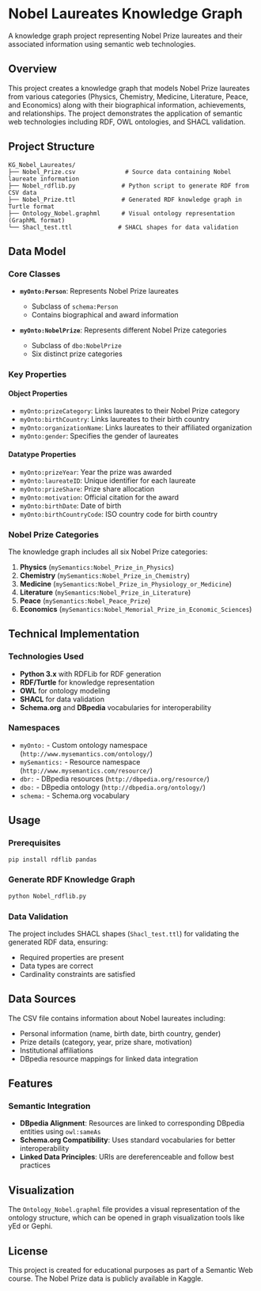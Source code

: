 # Nobel Laureates Knowledge Graph

A knowledge graph project representing Nobel Prize laureates and their associated information using semantic web technologies.

## Overview

This project creates a knowledge graph that models Nobel Prize laureates from various categories (Physics, Chemistry, Medicine, Literature, Peace, and Economics) along with their biographical information, achievements, and relationships. The project demonstrates the application of semantic web technologies including RDF, OWL ontologies, and SHACL validation.

## Project Structure

```
KG_Nobel_Laureates/
├── Nobel_Prize.csv              # Source data containing Nobel laureate information
├── Nobel_rdflib.py             # Python script to generate RDF from CSV data
├── Nobel_Prize.ttl             # Generated RDF knowledge graph in Turtle format
├── Ontology_Nobel.graphml      # Visual ontology representation (GraphML format)
└── Shacl_test.ttl             # SHACL shapes for data validation
```

## Data Model

### Core Classes

- **`myOnto:Person`**: Represents Nobel Prize laureates
  - Subclass of `schema:Person`
  - Contains biographical and award information

- **`myOnto:NobelPrize`**: Represents different Nobel Prize categories
  - Subclass of `dbo:NobelPrize`
  - Six distinct prize categories

### Key Properties

#### Object Properties
- `myOnto:prizeCategory`: Links laureates to their Nobel Prize category
- `myOnto:birthCountry`: Links laureates to their birth country
- `myOnto:organizationName`: Links laureates to their affiliated organization
- `myOnto:gender`: Specifies the gender of laureates

#### Datatype Properties
- `myOnto:prizeYear`: Year the prize was awarded
- `myOnto:laureateID`: Unique identifier for each laureate
- `myOnto:prizeShare`: Prize share allocation
- `myOnto:motivation`: Official citation for the award
- `myOnto:birthDate`: Date of birth
- `myOnto:birthCountryCode`: ISO country code for birth country

### Nobel Prize Categories

The knowledge graph includes all six Nobel Prize categories:
1. **Physics** (`mySemantics:Nobel_Prize_in_Physics`)
2. **Chemistry** (`mySemantics:Nobel_Prize_in_Chemistry`)
3. **Medicine** (`mySemantics:Nobel_Prize_in_Physiology_or_Medicine`)
4. **Literature** (`mySemantics:Nobel_Prize_in_Literature`)
5. **Peace** (`mySemantics:Nobel_Peace_Prize`)
6. **Economics** (`mySemantics:Nobel_Memorial_Prize_in_Economic_Sciences`)

## Technical Implementation

### Technologies Used
- **Python 3.x** with RDFLib for RDF generation
- **RDF/Turtle** for knowledge representation
- **OWL** for ontology modeling
- **SHACL** for data validation
- **Schema.org** and **DBpedia** vocabularies for interoperability

### Namespaces
- `myOnto:` - Custom ontology namespace (`http://www.mysemantics.com/ontology/`)
- `mySemantics:` - Resource namespace (`http://www.mysemantics.com/resource/`)
- `dbr:` - DBpedia resources (`http://dbpedia.org/resource/`)
- `dbo:` - DBpedia ontology (`http://dbpedia.org/ontology/`)
- `schema:` - Schema.org vocabulary

## Usage

### Prerequisites
```bash
pip install rdflib pandas
```

### Generate RDF Knowledge Graph
```bash
python Nobel_rdflib.py
```


### Data Validation
The project includes SHACL shapes (`Shacl_test.ttl`) for validating the generated RDF data, ensuring:
- Required properties are present
- Data types are correct
- Cardinality constraints are satisfied

## Data Sources

The CSV file contains information about Nobel laureates including:
- Personal information (name, birth date, birth country, gender)
- Prize details (category, year, prize share, motivation)
- Institutional affiliations
- DBpedia resource mappings for linked data integration

## Features

### Semantic Integration
- **DBpedia Alignment**: Resources are linked to corresponding DBpedia entities using `owl:sameAs`
- **Schema.org Compatibility**: Uses standard vocabularies for better interoperability
- **Linked Data Principles**: URIs are dereferenceable and follow best practices


## Visualization

The `Ontology_Nobel.graphml` file provides a visual representation of the ontology structure, which can be opened in graph visualization tools like yEd or Gephi.

## License

This project is created for educational purposes as part of a Semantic Web course. The Nobel Prize data is publicly available in Kaggle.
